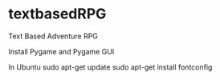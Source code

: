 # textbasedRPG
Text Based Adventure RPG 

Install Pygame and Pygame GUI


In Ubuntu
sudo apt-get update
sudo apt-get install fontconfig
